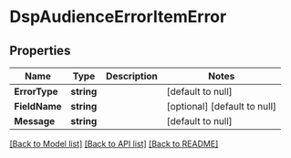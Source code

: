 # DspAudienceErrorItemError

## Properties
Name | Type | Description | Notes
------------ | ------------- | ------------- | -------------
**ErrorType** | **string** |  | [default to null]
**FieldName** | **string** |  | [optional] [default to null]
**Message** | **string** |  | [default to null]

[[Back to Model list]](../README.md#documentation-for-models) [[Back to API list]](../README.md#documentation-for-api-endpoints) [[Back to README]](../README.md)

